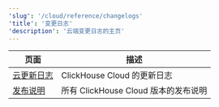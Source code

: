 ```yaml
---
'slug': '/cloud/reference/changelogs'
'title': '变更日志'
'description': '云端变更日志的主页'
---
```




| 页面                                                         | 描述                                          |
|--------------------------------------------------------------|-----------------------------------------------|
| [云更新日志](/whats-new/cloud)                         | ClickHouse Cloud 的更新日志                   |
| [发布说明](/cloud/reference/changelogs/release-notes)      | 所有 ClickHouse Cloud 版本的发布说明         |
